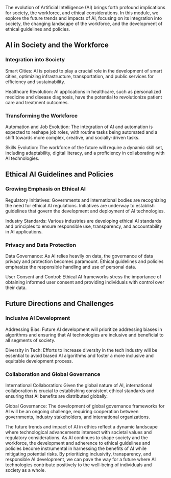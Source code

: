 The evolution of Artificial Intelligence (AI) brings forth profound implications for society, the workforce, and ethical considerations. In this module, we explore the future trends and impacts of AI, focusing on its integration into society, the changing landscape of the workforce, and the development of ethical guidelines and policies.

## AI in Society and the Workforce

### Integration into Society

Smart Cities: AI is poised to play a crucial role in the development of smart cities, optimizing infrastructure, transportation, and public services for efficiency and sustainability.

Healthcare Revolution: AI applications in healthcare, such as personalized medicine and disease diagnosis, have the potential to revolutionize patient care and treatment outcomes.

### Transforming the Workforce

Automation and Job Evolution: The integration of AI and automation is expected to reshape job roles, with routine tasks being automated and a shift towards more complex, creative, and socially-driven tasks.

Skills Evolution: The workforce of the future will require a dynamic skill set, including adaptability, digital literacy, and a proficiency in collaborating with AI technologies.

## Ethical AI Guidelines and Policies

### Growing Emphasis on Ethical AI

Regulatory Initiatives: Governments and international bodies are recognizing the need for ethical AI regulations. Initiatives are underway to establish guidelines that govern the development and deployment of AI technologies.

Industry Standards: Various industries are developing ethical AI standards and principles to ensure responsible use, transparency, and accountability in AI applications.

### Privacy and Data Protection

Data Governance: As AI relies heavily on data, the governance of data privacy and protection becomes paramount. Ethical guidelines and policies emphasize the responsible handling and use of personal data.

User Consent and Control: Ethical AI frameworks stress the importance of obtaining informed user consent and providing individuals with control over their data.

## Future Directions and Challenges

### Inclusive AI Development

Addressing Bias: Future AI development will prioritize addressing biases in algorithms and ensuring that AI technologies are inclusive and beneficial to all segments of society.

Diversity in Tech: Efforts to increase diversity in the tech industry will be essential to avoid biased AI algorithms and foster a more inclusive and equitable development process.

### Collaboration and Global Governance

International Collaboration: Given the global nature of AI, international collaboration is crucial to establishing consistent ethical standards and ensuring that AI benefits are distributed globally.

Global Governance: The development of global governance frameworks for AI will be an ongoing challenge, requiring cooperation between governments, industry stakeholders, and international organizations.

The future trends and impact of AI in ethics reflect a dynamic landscape where technological advancements intersect with societal values and regulatory considerations. As AI continues to shape society and the workforce, the development and adherence to ethical guidelines and policies become instrumental in harnessing the benefits of AI while mitigating potential risks. By prioritizing inclusivity, transparency, and responsible AI development, we can pave the way for a future where AI technologies contribute positively to the well-being of individuals and society as a whole.